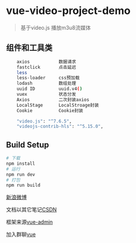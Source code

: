 # vue-video-project-demo
> 基于video.js 播放m3u8流媒体
## 组件和工具类
``` bash
    axios           数据请求
    fastclick       点击延迟
    less
    less-loader     css预加载
    lodash          数组处理
    uuid ID         uuid.v4()
    vuex            状态分发
    Axios           二次封装axios
    LocalStage      LocalStroage封装
    Cookie          Cookie封装

    "video.js": "^7.6.5",
    "videojs-contrib-hls": "^5.15.0",
```
## Build Setup
``` bash
# 下载
npm install
# 运行
npm run dev
# 打包
npm run build
```

[新浪微博](http://weibo.com/818qizai898)

文档以其它笔记[CSDN](https://blog.csdn.net/u013216976)

框架来源[vue-admin](https://github.com/Apache-Ra/vue-admin.git)

加入群聊[vue](https://jq.qq.com/?_wv=1027&k=5Yz7hvq)
